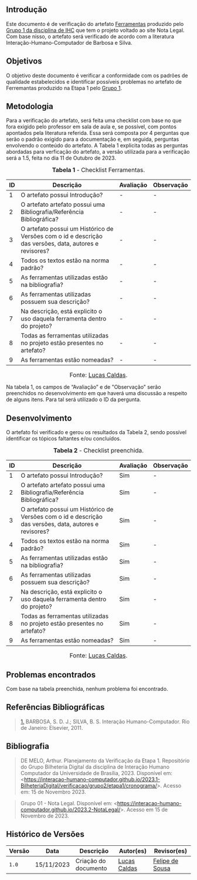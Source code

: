 ## Introdução

Este documento é de verificação do artefato [Ferramentas](https://interacao-humano-computador.github.io/2023.2-NotaLegal/planejamento%20do%20projeto/ferramentas/) produzido pelo [Grupo 1 da disciplina de IHC](https://interacao-humano-computador.github.io/2023.2-NotaLegal/) que tem o projeto voltado ao site Nota Legal. Com base nisso, o artefato será verificado de acordo com a literatura Interação-Humano-Computador de Barbosa e Silva.

## Objetivos

O objetivo deste documento é verificar a conformidade com os padrões de qualidade estabelecidos e identificar possíveis problemas no artefato de Ferremantas produzido na Etapa 1 pelo [Grupo 1](https://interacao-humano-computador.github.io/2023.2-NotaLegal/).

## Metodologia

Para a verificação do artefato, será feita uma checklist com base no que fora exigido pelo professor em sala de aula e, se possível, com pontos apontados pela literatura referida. Essa será composta por 4 perguntas que serão o padrão exigido para a documentação e, em seguida, perguntas envolvendo o conteúdo do artefato. A Tabela 1 explicita todas as perguntas abordadas para verficação do artefato, a versão utilizada para a verificação será a 1.5, feita no dia 11 de Outubro de 2023.

<font size="3"><p style="text-align: center"><b>Tabela 1</b> - Checklist Ferramentas. </p></font>

| ID  | Descrição     | Avaliação | Observação |
|-----| --------------------------------------------------------------------------------------------------------------- | --------- | --------- |
| 1   | O artefato possui Introdução?                                                                          | -        | - |
| 2   | O artefato artefato possui uma Bibliografia/Referência Bibliográfica?                                  | -        | - |
| 3   | O artefato possui um Histórico de Versões com o id e descrição das versões, data, autores e revisores? | -        | - |
| 4   | Todos os textos estão na norma padrão?                                                                 | -        | - |
| 5   | As ferramentas utilizadas estão na bibliografia?                    | -        | - |
| 6   | As ferramentas utilizadas possuem sua descrição?                                      | -        | - |
| 7   | Na descrição, está explicito o uso daquela ferramenta dentro do projeto?             | -        | - |
| 8   | Todas as ferramentas utilizadas no projeto estão presentes no artefato?                       | -        | - |
| 9   | As ferramentas estão nomeadas?               | -        | - |

<font size="3"><p style="text-align: center">Fonte: [Lucas Caldas](https://github.com/lucascaldasb).</p></font>

Na tabela 1, os campos de “Avaliação” e de "Observação" serão preenchidos no desenvolvimento em que haverá uma discussão a respeito de alguns itens. Para tal será utilizado o ID da pergunta.

## Desenvolvimento
O artefato foi verificado e gerou os resultados da Tabela 2, sendo possível identificar os tópicos faltantes e/ou concluídos.

<font size="3"><p style="text-align: center"><b>Tabela 2</b> - Checklist preenchida. </p></font> 

| ID  | Descrição     | Avaliação | Observação |
|-----| --------------------------------------------------------------------------------------------------------------- | --------- | --------- |
| 1   | O artefato possui Introdução?                                                                          | Sim        | - |
| 2   | O artefato artefato possui uma Bibliografia/Referência Bibliográfica?                                  | Sim        | - |
| 3   | O artefato possui um Histórico de Versões com o id e descrição das versões, data, autores e revisores? | Sim        | - |
| 4   | Todos os textos estão na norma padrão?                                                                 | Sim        | - |
| 5   | As ferramentas utilizadas estão na bibliografia?                    | Sim       | - |
| 6   | As ferramentas utilizadas possuem sua descrição?                                      | Sim        | - |
| 7   | Na descrição, está explicito o uso daquela ferramenta dentro do projeto?             | Sim       | - |
| 8   | Todas as ferramentas utilizadas no projeto estão presentes no artefato?                       | Sim        | - |
| 9   | As ferramentas estão nomeadas?               | Sim        | - |

<font size="3"><p style="text-align: center">Fonte: [Lucas Caldas](https://github.com/lucascaldasb).</p></font>

## Problemas encontrados
Com base na tabela preenchida, nenhum problema foi encontrado.


## Referências Bibliográficas
> <a id="REF1" href="#anchor_1">1.</a> BARBOSA, S. D. J.; SILVA, B. S. Interação Humano-Computador. Rio de Janeiro: Elsevier, 2011.

## Bibliografia

> DE MELO, Arthur. Planejamento da Verificação da Etapa 1. Repositório do Grupo Bilheteria Digital da disciplina de Interação Humano Computador da Universidade de Brasília, 2023. Disponível em: <<https://interacao-humano-computador.github.io/2023.1-BilheteriaDigital/verificacao/grupo2/etapa1/cronograma/>>. Acesso em: 15 de Novembro 2023.

>Grupo 01 - Nota Legal. Disponível em: <<https://interacao-humano-computador.github.io/2023.2-NotaLegal/>>. Acesso em 15 de Novembro de 2023.

## Histórico de Versões

Versão  |   Data   | Descrição | Autor(es) | Revisor(es)
--------- | ------ | ------ | ---------- | ----------
 `1.0` | 15/11/2023 | Criação do documento | [Lucas Caldas](https://github.com/lucascaldasb) | [Felipe de Sousa](https://github.com/fsousac) |